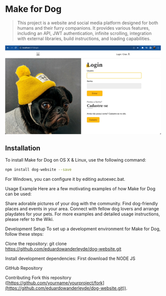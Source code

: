 # Make for Dog

> This project is a website and social media platform designed for both humans and their furry companions. It provides various features, including an API, JWT authentication, infinite scrolling, integration with external libraries, build instructions, and loading capabilities.

![Website Screenshot](LoginPage.jpeg)

## Installation

To install Make for Dog on OS X & Linux, use the following command:

```sh
npm install dog-website --save
```
For Windows, you can configure it by editing autoexec.bat.

Usage Example
Here are a few motivating examples of how Make for Dog can be used:

Share adorable pictures of your dog with the community.
Find dog-friendly places and events in your area.
Connect with fellow dog lovers and arrange playdates for your pets.
For more examples and detailed usage instructions, please refer to the Wiki.

Development Setup
To set up a development environment for Make for Dog, follow these steps:

Clone the repository: git clone https://github.com/eduardowanderleyde/dog-website.git

Install development dependencies:
First  download the NODE JS

GitHub Repository

Contributing
Fork this repository ([https://github.com/yourname/yourproject/fork](https://github.com/eduardowanderleyde/dog-website.git)).
